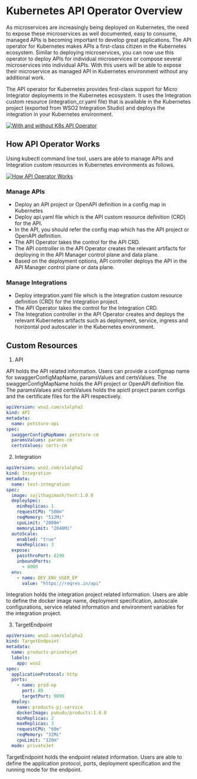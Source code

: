 # Kubernetes API Operator Overview

As microservices are increasingly being deployed on Kubernetes, the need to expose these microservices as well
documented, easy to consume, managed APIs is becoming important to develop great applications.
The API operator for Kubernetes makes APIs a first-class citizen in the Kubernetes ecosystem.
Similar to deploying microservices, you can now use this operator to deploy APIs for individual microservices or
compose several microservices into individual APIs. With this users will be able to expose their microservice
as managed API in Kubernetes environment without any additional work.

The API operator for Kubernetes provides first-class support for Micro Integrator deployments in the Kubernetes
ecosystem. It uses the Integration custom resource (integration_cr.yaml file) that is available in the Kubernetes
project (exported from WSO2 Integration Studio) and deploys the integration in your Kubernetes environment.

[![With and without K8s API Operator]({{base_path}}/assets/img/learn/kubernetes-operators/with-and-without-k8s-api-operator.png)]({{base_path}}/assets/img/learn/kubernetes-operators/with-and-without-k8s-api-operator.png)


## How API Operator Works

Using kubectl command line tool, users are able to manage APIs and Integration custom resources in 
Kubernetes environments as follows.

[![How API Operator Works]({{base_path}}/assets/img/learn/kubernetes-operators/how-api-operator-works.png)]({{base_path}}/assets/img/learn/kubernetes-operators/how-api-operator-works.png)

### Manage APIs

- Deploy an API project or OpenAPI definition in a config map in Kubernetes
- Deploy api.yaml file which is the API custom resource definition (CRD) for the API.
- In the API, you should refer the config map which has the API project or OpenAPI definition.
- The API Operator takes the control for the API CRD.
- The API controller in the API Operator creates the relevant artifacts for deploying in the API Manager control plane 
  and data plane.
- Based on the deployment options, API controller deploys the API in the API Manager control plane or data plane.

### Manage Integrations

- Deploy integration.yaml file which is the Integration custom resource definition (CRD) for the Integration project.
- The API Operator takes the control for the Integration CRD.
- The Integration controller in the API Operator creates and deploys the relevant Kubernetes artifacts such as 
  deployment, service, ingress and horizontal pod autoscaler in the Kubernetes environment.
  
## Custom Resources

1. API

API holds the API related information. Users can provide a configmap name for swaggerConfigMapName, paramsValues and 
certsValues. The swaggerConfigMapName holds the API project or OpenAPI definition file. The paramsValues and 
certsValues holds the apictl project param configs and the certificate files for the API respectively.

```yaml
apiVersion: wso2.com/v1alpha2
kind: API
metadata:
  name: petstore-api
spec:
  swaggerConfigMapName: petstore-cm
  paramsValues: params-cm
  certsValues: certs-cm
```

2. Integration

```yaml
apiVersion: wso2.com/v1alpha2
kind: Integration
metadata:
  name: test-integration
spec:
  image: sajithagimash/test:1.0.0
  deploySpec:
    minReplicas: 1
    requestCPU: "500m"
    reqMemory: "512Mi"
    cpuLimit: "2000m"
    memoryLimit: "2048Mi"
  autoScale:
    enabled: "true"
    maxReplicas: 3
  expose:
    passthroPort: 8290
    inboundPorts:
      - 8000
  env:
    - name: DEV_ENV_USER_EP
      value: "https://reqres.in/api"
```

Integration holds the integration project related information. Users are able to define the docker image name, 
deployment specification, autoscale configurations, service related information and environment variables for 
the integration project.

3. TargetEndpoint

```yaml
apiVersion: wso2.com/v1alpha2
kind: TargetEndpoint
metadata:
  name: products-privatejet
  labels:
    app: wso2
spec:
  applicationProtocol: http
  ports:
    - name: prod-ep
      port: 80
      targetPort: 9090
  deploy:
    name: products-pj-service
    dockerImage: pubudu/products:1.0.0
    minReplicas: 2
    maxReplicas: 3
    requestCPU: "60m"
    reqMemory: "32Mi"
    cpuLimit: "120m"
  mode: privateJet
```

TargetEndpoint holds the endpoint related information. Users are able to define the application protocol, ports, 
deployment specification and the running mode for the endpoint.
